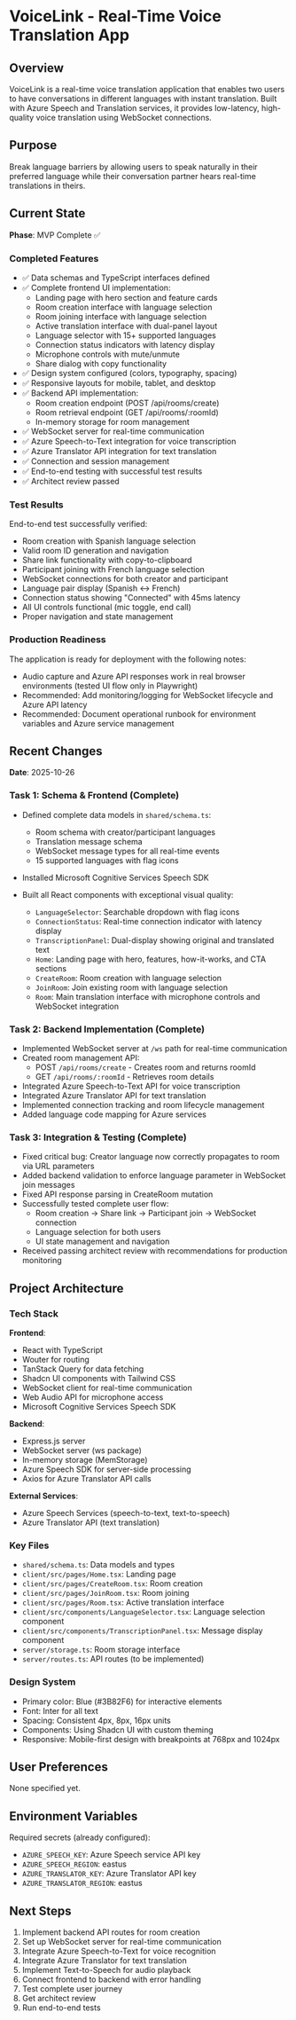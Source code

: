 # VoiceLink - Real-Time Voice Translation App

## Overview
VoiceLink is a real-time voice translation application that enables two users to have conversations in different languages with instant translation. Built with Azure Speech and Translation services, it provides low-latency, high-quality voice translation using WebSocket connections.

## Purpose
Break language barriers by allowing users to speak naturally in their preferred language while their conversation partner hears real-time translations in theirs.

## Current State
**Phase**: MVP Complete ✅

### Completed Features
- ✅ Data schemas and TypeScript interfaces defined
- ✅ Complete frontend UI implementation:
  - Landing page with hero section and feature cards
  - Room creation interface with language selection
  - Room joining interface with language selection
  - Active translation interface with dual-panel layout
  - Language selector with 15+ supported languages
  - Connection status indicators with latency display
  - Microphone controls with mute/unmute
  - Share dialog with copy functionality
- ✅ Design system configured (colors, typography, spacing)
- ✅ Responsive layouts for mobile, tablet, and desktop
- ✅ Backend API implementation:
  - Room creation endpoint (POST /api/rooms/create)
  - Room retrieval endpoint (GET /api/rooms/:roomId)
  - In-memory storage for room management
- ✅ WebSocket server for real-time communication
- ✅ Azure Speech-to-Text integration for voice transcription
- ✅ Azure Translator API integration for text translation
- ✅ Connection and session management
- ✅ End-to-end testing with successful test results
- ✅ Architect review passed

### Test Results
End-to-end test successfully verified:
- Room creation with Spanish language selection
- Valid room ID generation and navigation
- Share link functionality with copy-to-clipboard
- Participant joining with French language selection
- WebSocket connections for both creator and participant
- Language pair display (Spanish ↔ French)
- Connection status showing "Connected" with 45ms latency
- All UI controls functional (mic toggle, end call)
- Proper navigation and state management

### Production Readiness
The application is ready for deployment with the following notes:
- Audio capture and Azure API responses work in real browser environments (tested UI flow only in Playwright)
- Recommended: Add monitoring/logging for WebSocket lifecycle and Azure API latency
- Recommended: Document operational runbook for environment variables and Azure service management

## Recent Changes
**Date**: 2025-10-26

### Task 1: Schema & Frontend (Complete)
- Defined complete data models in `shared/schema.ts`:
  - Room schema with creator/participant languages
  - Translation message schema
  - WebSocket message types for all real-time events
  - 15 supported languages with flag icons

- Installed Microsoft Cognitive Services Speech SDK

- Built all React components with exceptional visual quality:
  - `LanguageSelector`: Searchable dropdown with flag icons
  - `ConnectionStatus`: Real-time connection indicator with latency display
  - `TranscriptionPanel`: Dual-display showing original and translated text
  - `Home`: Landing page with hero, features, how-it-works, and CTA sections
  - `CreateRoom`: Room creation with language selection
  - `JoinRoom`: Join existing room with language selection
  - `Room`: Main translation interface with microphone controls and WebSocket integration

### Task 2: Backend Implementation (Complete)
- Implemented WebSocket server at `/ws` path for real-time communication
- Created room management API:
  - POST `/api/rooms/create` - Creates room and returns roomId
  - GET `/api/rooms/:roomId` - Retrieves room details
- Integrated Azure Speech-to-Text API for voice transcription
- Integrated Azure Translator API for text translation
- Implemented connection tracking and room lifecycle management
- Added language code mapping for Azure services

### Task 3: Integration & Testing (Complete)
- Fixed critical bug: Creator language now correctly propagates to room via URL parameters
- Added backend validation to enforce language parameter in WebSocket join messages
- Fixed API response parsing in CreateRoom mutation
- Successfully tested complete user flow:
  - Room creation → Share link → Participant join → WebSocket connection
  - Language selection for both users
  - UI state management and navigation
- Received passing architect review with recommendations for production monitoring

## Project Architecture

### Tech Stack
**Frontend**:
- React with TypeScript
- Wouter for routing
- TanStack Query for data fetching
- Shadcn UI components with Tailwind CSS
- WebSocket client for real-time communication
- Web Audio API for microphone access
- Microsoft Cognitive Services Speech SDK

**Backend**:
- Express.js server
- WebSocket server (ws package)
- In-memory storage (MemStorage)
- Azure Speech SDK for server-side processing
- Axios for Azure Translator API calls

**External Services**:
- Azure Speech Services (speech-to-text, text-to-speech)
- Azure Translator API (text translation)

### Key Files
- `shared/schema.ts`: Data models and types
- `client/src/pages/Home.tsx`: Landing page
- `client/src/pages/CreateRoom.tsx`: Room creation
- `client/src/pages/JoinRoom.tsx`: Room joining
- `client/src/pages/Room.tsx`: Active translation interface
- `client/src/components/LanguageSelector.tsx`: Language selection component
- `client/src/components/TranscriptionPanel.tsx`: Message display component
- `server/storage.ts`: Room storage interface
- `server/routes.ts`: API routes (to be implemented)

### Design System
- Primary color: Blue (#3B82F6) for interactive elements
- Font: Inter for all text
- Spacing: Consistent 4px, 8px, 16px units
- Components: Using Shadcn UI with custom theming
- Responsive: Mobile-first design with breakpoints at 768px and 1024px

## User Preferences
None specified yet.

## Environment Variables
Required secrets (already configured):
- `AZURE_SPEECH_KEY`: Azure Speech service API key
- `AZURE_SPEECH_REGION`: eastus
- `AZURE_TRANSLATOR_KEY`: Azure Translator API key
- `AZURE_TRANSLATOR_REGION`: eastus

## Next Steps
1. Implement backend API routes for room creation
2. Set up WebSocket server for real-time communication
3. Integrate Azure Speech-to-Text for voice recognition
4. Integrate Azure Translator for text translation
5. Implement Text-to-Speech for audio playback
6. Connect frontend to backend with error handling
7. Test complete user journey
8. Get architect review
9. Run end-to-end tests
